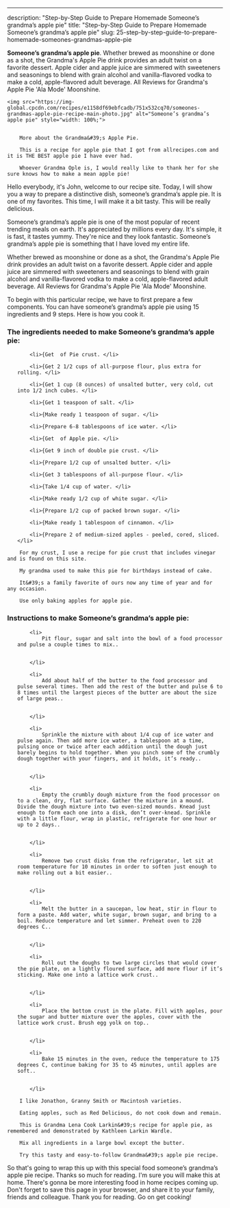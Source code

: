 ---
description: "Step-by-Step Guide to Prepare Homemade Someone’s grandma’s apple pie"
title: "Step-by-Step Guide to Prepare Homemade Someone’s grandma’s apple pie"
slug: 25-step-by-step-guide-to-prepare-homemade-someones-grandmas-apple-pie

<p>
	<strong>Someone’s grandma’s apple pie</strong>. 
	Whether brewed as moonshine or done as a shot, the Grandma&#39;s Apple Pie drink provides an adult twist on a favorite dessert. Apple cider and apple juice are simmered with sweeteners and seasonings to blend with grain alcohol and vanilla-flavored vodka to make a cold, apple-flavored adult beverage. All Reviews for Grandma&#39;s Apple Pie &#39;Ala Mode&#39; Moonshine.
</p>
<p>
	
	<img src="https://img-global.cpcdn.com/recipes/e1158df69ebfcadb/751x532cq70/someones-grandmas-apple-pie-recipe-main-photo.jpg" alt="Someone’s grandma’s apple pie" style="width: 100%;">
	
	
		More about the Grandma&#39;s Apple Pie.
	
		This is a recipe for apple pie that I got from allrecipes.com and it is THE BEST apple pie I have ever had.
	
		Whoever Grandma Ople is, I would really like to thank her for she sure knows how to make a mean apple pie!
	
</p>
<p>
	Hello everybody, it's John, welcome to our recipe site. Today, I will show you a way to prepare a distinctive dish, someone’s grandma’s apple pie. It is one of my favorites. This time, I will make it a bit tasty. This will be really delicious.
</p>
	
<p>
	Someone’s grandma’s apple pie is one of the most popular of recent trending meals on earth. It's appreciated by millions every day. It's simple, it is fast, it tastes yummy. They're nice and they look fantastic. Someone’s grandma’s apple pie is something that I have loved my entire life.
</p>
<p>
	Whether brewed as moonshine or done as a shot, the Grandma&#39;s Apple Pie drink provides an adult twist on a favorite dessert. Apple cider and apple juice are simmered with sweeteners and seasonings to blend with grain alcohol and vanilla-flavored vodka to make a cold, apple-flavored adult beverage. All Reviews for Grandma&#39;s Apple Pie &#39;Ala Mode&#39; Moonshine.
</p>

<p>
To begin with this particular recipe, we have to first prepare a few components. You can have someone’s grandma’s apple pie using 15 ingredients and 9 steps. Here is how you cook it.
</p>

<h3>The ingredients needed to make Someone’s grandma’s apple pie:</h3>

<ol>
	
		<li>{Get  of Pie crust. </li>
	
		<li>{Get 2 1/2 cups of all-purpose flour, plus extra for rolling. </li>
	
		<li>{Get 1 cup (8 ounces) of unsalted butter, very cold, cut into 1/2 inch cubes. </li>
	
		<li>{Get 1 teaspoon of salt. </li>
	
		<li>{Make ready 1 teaspoon of sugar. </li>
	
		<li>{Prepare 6-8 tablespoons of ice water. </li>
	
		<li>{Get  of Apple pie. </li>
	
		<li>{Get 9 inch of double pie crust. </li>
	
		<li>{Prepare 1/2 cup of unsalted butter. </li>
	
		<li>{Get 3 tablespoons of all-purpose flour. </li>
	
		<li>{Take 1/4 cup of water. </li>
	
		<li>{Make ready 1/2 cup of white sugar. </li>
	
		<li>{Prepare 1/2 cup of packed brown sugar. </li>
	
		<li>{Make ready 1 tablespoon of cinnamon. </li>
	
		<li>{Prepare 2 of medium-sized apples - peeled, cored, sliced. </li>
	
</ol>
<p>
	
		For my crust, I use a recipe for pie crust that includes vinegar and is found on this site.
	
		My grandma used to make this pie for birthdays instead of cake.
	
		It&#39;s a family favorite of ours now any time of year and for any occasion.
	
		Use only baking apples for apple pie.
	
</p>

<h3>Instructions to make Someone’s grandma’s apple pie:</h3>

<ol>
	
		<li>
			Pit flour, sugar and salt into the bowl of a food processor and pulse a couple times to mix..
			
			
		</li>
	
		<li>
			Add about half of the butter to the food processor and pulse several times. Then add the rest of the butter and pulse 6 to 8 times until the largest pieces of the butter are about the size of large peas..
			
			
		</li>
	
		<li>
			Sprinkle the mixture with about 1/4 cup of ice water and pulse again. Then add more ice water, a tablespoon at a time, pulsing once or twice after each addition until the dough just barely begins to hold together. When you pinch some of the crumbly dough together with your fingers, and it holds, it’s ready..
			
			
		</li>
	
		<li>
			Empty the crumbly dough mixture from the food processor on to a clean, dry, flat surface. Gather the mixture in a mound. Divide the dough mixture into two even-sized mounds. Knead just enough to form each one into a disk, don’t over-knead. Sprinkle with a little flour, wrap in plastic, refrigerate for one hour or up to 2 days..
			
			
		</li>
	
		<li>
			Remove two crust disks from the refrigerator, let sit at room temperature for 10 minutes in order to soften just enough to make rolling out a bit easier..
			
			
		</li>
	
		<li>
			Melt the butter in a saucepan, low heat, stir in flour to form a paste. Add water, white sugar, brown sugar, and bring to a boil. Reduce temperature and let simmer. Preheat oven to 220 degrees C..
			
			
		</li>
	
		<li>
			Roll out the doughs to two large circles that would cover the pie plate, on a lightly floured surface, add more flour if it’s sticking. Make one into a lattice work crust..
			
			
		</li>
	
		<li>
			Place the bottom crust in the plate. Fill with apples, pour the sugar and butter mixture over the apples, cover with the lattice work crust. Brush egg yolk on top..
			
			
		</li>
	
		<li>
			Bake 15 minutes in the oven, reduce the temperature to 175 degrees C, continue baking for 35 to 45 minutes, until apples are soft..
			
			
		</li>
	
</ol>

<p>
	
		I like Jonathon, Granny Smith or Macintosh varieties.
	
		Eating apples, such as Red Delicious, do not cook down and remain.
	
		This is Grandma Lena Cook Larkin&#39;s recipe for apple pie, as remembered and demonstrated by Kathleen Larkin Wardle.
	
		Mix all ingredients in a large bowl except the butter.
	
		Try this tasty and easy-to-follow Grandma&#39;s apple pie recipe.
	
</p>

<p>
	So that's going to wrap this up with this special food someone’s grandma’s apple pie recipe. Thanks so much for reading. I'm sure you will make this at home. There's gonna be more interesting food in home recipes coming up. Don't forget to save this page in your browser, and share it to your family, friends and colleague. Thank you for reading. Go on get cooking!
</p>
